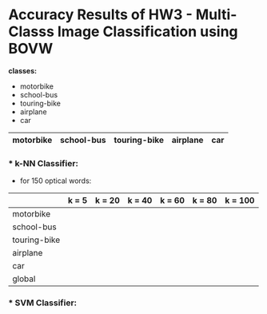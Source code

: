 # Accuracy Results of HW3 - Multi-Classs Image Classification using BOVW

**classes:**
* motorbike
* school-bus
* touring-bike
* airplane
* car

|  motorbike  | school-bus  | touring-bike  | airplane  | car  |
|---------|---------|---------|---------|---------|


### * k-NN Classifier:

* for 150 optical words:

|               |  k = 5  | k = 20  | k = 40  | k = 60  | k = 80  | k = 100 |
|---------------|---------|---------|---------|---------|---------|---------|
| motorbike     |         |         |         |         |         |         |
| school-bus    |         |         |         |         |         |         |
| touring-bike  |         |         |         |         |         |         |
| airplane      |         |         |         |         |         |         |
| car           |         |         |         |         |         |         |
| global        |         |         |         |         |         |         | 






### * SVM Classifier: